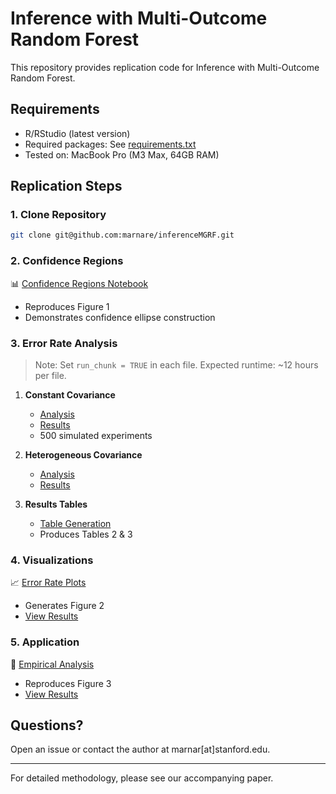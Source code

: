 # Inference with Multi-Outcome Random Forest

This repository provides replication code for Inference with Multi-Outcome Random Forest.

## Requirements

- R/RStudio (latest version)
- Required packages: See [requirements.txt](requirements.txt)
- Tested on: MacBook Pro (M3 Max, 64GB RAM)

## Replication Steps

### 1. Clone Repository
```bash
git clone git@github.com:marnare/inferenceMGRF.git
```

### 2. Confidence Regions
📊 [Confidence Regions Notebook](confidence_regions/confidence_regions.ipynb)
- Reproduces Figure 1
- Demonstrates confidence ellipse construction

### 3. Error Rate Analysis
> Note: Set `run_chunk = TRUE` in each file. Expected runtime: ~12 hours per file.

1. **Constant Covariance**
   - [Analysis](confidence_regions/confidenceEllipses_sims_samplesizes.Rmd)
   - [Results](confidence_regions/confidenceEllipses_sims_samplesizes.html)
   - 500 simulated experiments

2. **Heterogeneous Covariance**
   - [Analysis](confidence_regions/confidenceEllipses_sims_samplesizes_personalized.Rmd)
   - [Results](confidence_regions/confidenceEllipses_sims_samplesizes_personalized.html)

3. **Results Tables**
   - [Table Generation](confidence_regions/table_risks.Rmd)
   - Produces Tables 2 & 3

### 4. Visualizations
📈 [Error Rate Plots](confidence_regions/confidenceEllipses_outcomes.Rmd)
- Generates Figure 2
- [View Results](confidence_regions/confidenceEllipses_outcomes.html)

### 5. Application
🔬 [Empirical Analysis](application/application.Rmd)
- Reproduces Figure 3
- [View Results](application/application.html)

## Questions?
Open an issue or contact the author at marnar[at]stanford.edu.

---
For detailed methodology, please see our accompanying paper.
